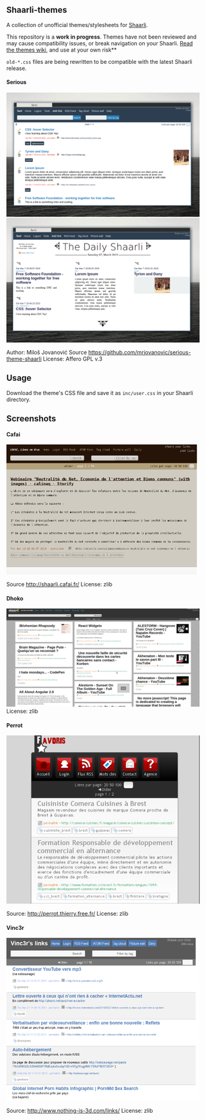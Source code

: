 ## Shaarli-themes
A collection of unofficial themes/stylesheets for [Shaarli](https://github.com/shaarli/Shaarli).  

This repository is a **work in progress**. Themes have not been reviewed and may cause compatibility issues, or break navigation on your Shaarli. [Read the themes wiki](https://github.com/shaarli/shaarli-themes/wiki), and use at your own risk**

`old-*.css` files are being rewritten to be compatible with the latest Shaarli release.

#### Serious
![serious theme scrot](serious.png)
![serious theme daily](serious_daily.png)

Author: Miloš Jovanović
Source https://github.com/mrjovanovic/serious-theme-shaarli
License: Affero GPL v.3

## Usage

Download the theme's CSS file and save it as `inc/user.css` in your Shaarli directory.


## Screenshots

#### Cafai
![](cafai.png)

Source http://shaarli.cafai.fr/
License: zlib

#### Dhoko
![](dhoko.png)
License: zlib

#### Perrot
![](perrot.png)

Source: http://perrot.thierry.free.fr/
License: zlib

#### Vinc3r
![](vinc3r.png)

Source: http://www.nothing-is-3d.com/links/
License: zlib